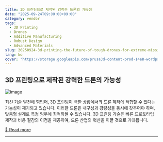 ```yaml
---
title: 3D 프린팅으로 제작된 강력한 드론의 가능성
date: "2025-09-24T09:00:00+09:00"
category: vendor
tags:
  - 3D Printing
  - Drones
  - Additive Manufacturing
  - Robust Design
  - Advanced Materials
slug: 20250924-3d-printing-the-future-of-tough-drones-for-extreme-missions
lang: ko
cover: "https://storage.googleapis.com/prusa3d-content-prod-14e8-wordpress-blog-prod/2025/09/31a143cb-prusa_aasystems_blog_1920x1080-698x325.jpg"
---
```


## 3D 프린팅으로 제작된 강력한 드론의 가능성
![image](https://storage.googleapis.com/prusa3d-content-prod-14e8-wordpress-blog-prod/2025/09/31a143cb-prusa_aasystems_blog_1920x1080-698x325.jpg)

최신 기술 발전에 힘입어, 3D 프린팅이 극한 상황에서의 드론 제작에 적합할 수 있다는 가능성이 제기되고 있습니다. 이러한 드론은 내구성과 경량성을 동시에 갖추어야 하며, 맞춤형 설계로 특정 임무에 최적화될 수 있습니다. 3D 프린팅 기술은 빠른 프로토타입 제작과 비용 절감의 이점을 제공하여, 드론 산업의 혁신을 이끌 것으로 기대됩니다.

[🔗 Read more](https://blog.prusa3d.com/can-the-toughest-drones-for-the-toughest-missions-be-3d-printed_121820/)

---